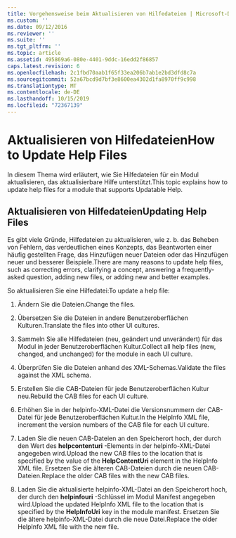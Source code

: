 ```yaml
---
title: Vorgehensweise beim Aktualisieren von Hilfedateien | Microsoft-Dokumentation
ms.custom: ''
ms.date: 09/12/2016
ms.reviewer: ''
ms.suite: ''
ms.tgt_pltfrm: ''
ms.topic: article
ms.assetid: 495869a6-080e-4401-9ddc-16edd2f86857
caps.latest.revision: 6
ms.openlocfilehash: 2c1fbd70aab1f65f33ea206b7ab1e2bd3dfd8c7a
ms.sourcegitcommit: 52a67bcd9d7bf3e8600ea4302d1fa8970ff9c998
ms.translationtype: MT
ms.contentlocale: de-DE
ms.lasthandoff: 10/15/2019
ms.locfileid: "72367139"
---
```

# <a name="how-to-update-help-files"></a><span data-ttu-id="c4a14-102">Aktualisieren von Hilfedateien</span><span class="sxs-lookup"><span data-stu-id="c4a14-102">How to Update Help Files</span></span>

<span data-ttu-id="c4a14-103">In diesem Thema wird erläutert, wie Sie Hilfedateien für ein Modul aktualisieren, das aktualisierbare Hilfe unterstützt.</span><span class="sxs-lookup"><span data-stu-id="c4a14-103">This topic explains how to update help files for a module that supports Updatable Help.</span></span>

## <a name="updating-help-files"></a><span data-ttu-id="c4a14-104">Aktualisieren von Hilfedateien</span><span class="sxs-lookup"><span data-stu-id="c4a14-104">Updating Help Files</span></span>

<span data-ttu-id="c4a14-105">Es gibt viele Gründe, Hilfedateien zu aktualisieren, wie z. b. das Beheben von Fehlern, das verdeutlichen eines Konzepts, das Beantworten einer häufig gestellten Frage, das Hinzufügen neuer Dateien oder das Hinzufügen neuer und besserer Beispiele.</span><span class="sxs-lookup"><span data-stu-id="c4a14-105">There are many reasons to update help files, such as correcting errors, clarifying a concept, answering a frequently-asked question, adding new files, or adding new and better examples.</span></span>

<span data-ttu-id="c4a14-106">So aktualisieren Sie eine Hilfedatei:</span><span class="sxs-lookup"><span data-stu-id="c4a14-106">To update a help file:</span></span>

1. <span data-ttu-id="c4a14-107">Ändern Sie die Dateien.</span><span class="sxs-lookup"><span data-stu-id="c4a14-107">Change the files.</span></span>

2. <span data-ttu-id="c4a14-108">Übersetzen Sie die Dateien in andere Benutzeroberflächen Kulturen.</span><span class="sxs-lookup"><span data-stu-id="c4a14-108">Translate the files into other UI cultures.</span></span>

3. <span data-ttu-id="c4a14-109">Sammeln Sie alle Hilfedateien (neu, geändert und unverändert) für das Modul in jeder Benutzeroberflächen Kultur.</span><span class="sxs-lookup"><span data-stu-id="c4a14-109">Collect all help files (new, changed, and unchanged) for the module in each UI culture.</span></span>

4. <span data-ttu-id="c4a14-110">Überprüfen Sie die Dateien anhand des XML-Schemas.</span><span class="sxs-lookup"><span data-stu-id="c4a14-110">Validate the files against the XML schema.</span></span>

5. <span data-ttu-id="c4a14-111">Erstellen Sie die CAB-Dateien für jede Benutzeroberflächen Kultur neu.</span><span class="sxs-lookup"><span data-stu-id="c4a14-111">Rebuild the CAB files for each UI culture.</span></span>

6. <span data-ttu-id="c4a14-112">Erhöhen Sie in der helpinfo-XML-Datei die Versionsnummern der CAB-Datei für jede Benutzeroberflächen Kultur.</span><span class="sxs-lookup"><span data-stu-id="c4a14-112">In the HelpInfo XML file, increment the version numbers of the CAB file for each UI culture.</span></span>

7. <span data-ttu-id="c4a14-113">Laden Sie die neuen CAB-Dateien an den Speicherort hoch, der durch den Wert des **helpcontenturi** -Elements in der helpinfo-XML-Datei angegeben wird.</span><span class="sxs-lookup"><span data-stu-id="c4a14-113">Upload the new CAB files to the location that is specified by the value of the **HelpContentUri** element in the HelpInfo XML file.</span></span> <span data-ttu-id="c4a14-114">Ersetzen Sie die älteren CAB-Dateien durch die neuen CAB-Dateien.</span><span class="sxs-lookup"><span data-stu-id="c4a14-114">Replace the older CAB files with the new CAB files.</span></span>

8. <span data-ttu-id="c4a14-115">Laden Sie die aktualisierte helpinfo-XML-Datei an den Speicherort hoch, der durch den **helpinfouri** -Schlüssel im Modul Manifest angegeben wird.</span><span class="sxs-lookup"><span data-stu-id="c4a14-115">Upload the updated HelpInfo XML file to the location that is specified by the **HelpInfoUri** key in the module manifest.</span></span> <span data-ttu-id="c4a14-116">Ersetzen Sie die ältere helpinfo-XML-Datei durch die neue Datei.</span><span class="sxs-lookup"><span data-stu-id="c4a14-116">Replace the older HelpInfo XML file with the new file.</span></span>